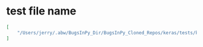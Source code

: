 # test file name

```json
[
    "/Users/jerry/.abw/BugsInPy_Dir/BugsInPy_Cloned_Repos/keras/tests/keras/applications/imagenet_utils_test.py"
]
```
